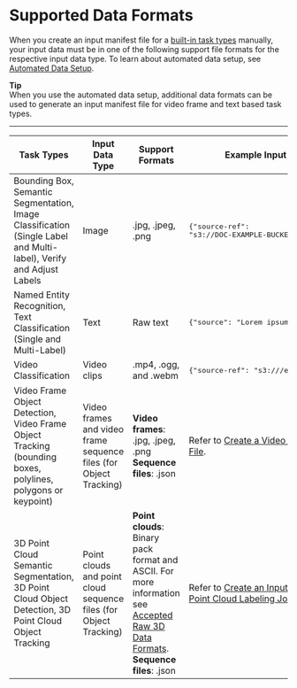 # Supported Data Formats<a name="sms-supported-data-formats"></a>

When you create an input manifest file for a [built\-in task types](https://docs.aws.amazon.com/sagemaker/latest/dg/sms-task-types.html) manually, your input data must be in one of the following support file formats for the respective input data type\. To learn about automated data setup, see [Automated Data Setup](sms-console-create-manifest-file.md)\.

**Tip**  
When you use the automated data setup, additional data formats can be used to generate an input manifest file for video frame and text based task types\.


****  

| Task Types | Input Data Type | Support Formats | Example Input Manifest Line | 
| --- | --- | --- | --- | 
|  Bounding Box, Semantic Segmentation, Image Classification \(Single Label and Multi\-label\), Verify and Adjust Labels  |  Image  |  \.jpg, \.jpeg, \.png  |  <pre>{"source-ref": "s3://DOC-EXAMPLE-BUCKET1/example-image.png"}</pre>  | 
|  Named Entity Recognition, Text Classification \(Single and Multi\-Label\)  | Text | Raw text |  <pre>{"source": "Lorem ipsum dolor sit amet"}</pre>  | 
|  Video Classification  | Video clips | \.mp4, \.ogg, and \.webm |  <pre>{"source-ref": "s3:///example-video.mp4"}</pre>  | 
| Video Frame Object Detection, Video Frame Object Tracking \(bounding boxes, polylines, polygons or keypoint\) | Video frames and video frame sequence files \(for Object Tracking\) |  **Video frames**: \.jpg, \.jpeg, \.png **Sequence files**: \.json  | Refer to [Create a Video Frame Input Manifest File](sms-video-manual-data-setup.md#sms-video-create-manifest)\. | 
|  3D Point Cloud Semantic Segmentation, 3D Point Cloud Object Detection, 3D Point Cloud Object Tracking  | Point clouds and point cloud sequence files \(for Object Tracking\) |  **Point clouds**: Binary pack format and ASCII\. For more information see [Accepted Raw 3D Data Formats](sms-point-cloud-raw-data-types.md)\. **Sequence files**: \.json  | Refer to [Create an Input Manifest File for a 3D Point Cloud Labeling Job](sms-point-cloud-input-manifest.md)\. | 